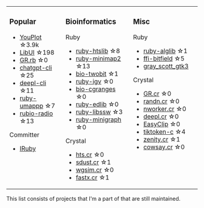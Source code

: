 <table><tr><td valign="top">

### Popular

* [YouPlot](https://github.com/red-data-tools/YouPlot) ☆3.9k
* [LibUI](https://github.com/kojix2/LibUI) ☆198
* [GR.rb](https://github.com/kojix2/GR.rb) ☆0
* [chatgpt-cli](https://github.com/kojix2/chatgpt-cli) ☆25
* [deepl-cli](https://github.com/kojix2/deepl-cli) ☆11
* [ruby-umappp](https://github.com/kojix2/ruby-umappp) ☆7
* [rubio-radio](https://github.com/kojix2/rubio-radio) ☆13

Committer

* [IRuby](https://github.com/sciruby/iruby)

</td><td valign="top">

### Bioinformatics

Ruby

* [ruby-htslib](https://github.com/kojix2/ruby-htslib) ☆8
* [ruby-minimap2](https://github.com/kojix2/ruby-minimap2) ☆13
* [bio-twobit](https://github.com/kojix2/bio-twobit) ☆1
* [ruby-igv](https://github.com/kojix2/ruby-igv) ☆0
* [bio-cgranges](https://github.com/kojix2/bio-cgranges) ☆0
* [ruby-edlib](https://github.com/kojix2/ruby-edlib) ☆0
* [ruby-libssw](https://github.com/kojix2/ruby-libssw) ☆3
* [ruby-minigraph](https://github.com/kojix2/ruby-minigraph) ☆0

Crystal

* [hts.cr](https://github.com/kojix2/hts.cr) ☆0
* [sdust.cr](https://github.com/kojix2/sdust.cr) ☆1
* [wgsim.cr](https://github.com/kojix2/wgsim.cr) ☆0
* [fastx.cr](https://github.com/kojix2/fastx.cr) ☆1

</td><td valign="top">

### Misc

Ruby

* [ruby-alglib](https://github.com/kojix2/ruby-alglib) ☆1
* [ffi-bitfield](https://github.com/kojix2/ffi-bitfield) ☆5
* [gray_scott_gtk3](https://github.com/kojix2/gray_scott_gtk3)

Crystal

* [GR.cr](https://github.com/kojix2/GR.cr) ☆0
* [randn.cr](https://github.com/kojix2/randn.cr) ☆0
* [nworker.cr](https://github.com/kojix2/nworkers.cr) ☆0
* [deepl.cr](https://github.com/kojix2/deepl.cr) ☆0
* [EasyClip](https://github.com/kojix2/easyclip) ☆0
* [tiktoken-c](https://github.com/kojix2/tiktoken-c) ☆4
* [zenity.cr](https://github.com/kojix2/zenity.cr) ☆1
* [cowsay.cr](https://github.com/kojix2/cowsay.cr) ☆0

</td><td valign="top">

</tr></table>

This list consists of projects that I'm a part of that are still maintained.  

